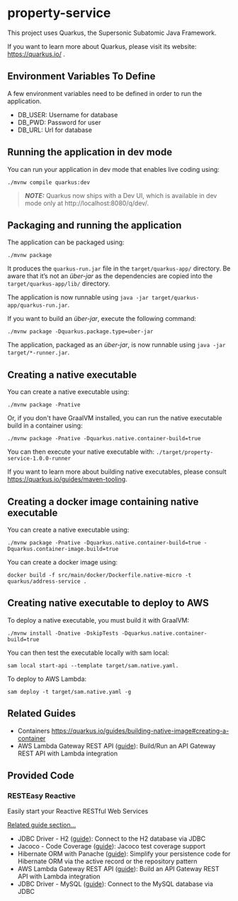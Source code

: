 # property-service

This project uses Quarkus, the Supersonic Subatomic Java Framework.

If you want to learn more about Quarkus, please visit its website: https://quarkus.io/ .

## Environment Variables To Define
A few environment variables need to be defined in order to run the application.
- DB_USER: Username for database
- DB_PWD: Password for user
- DB_URL: Url for database

## Running the application in dev mode

You can run your application in dev mode that enables live coding using:
```shell script
./mvnw compile quarkus:dev
```

> **_NOTE:_**  Quarkus now ships with a Dev UI, which is available in dev mode only at http://localhost:8080/q/dev/.

## Packaging and running the application

The application can be packaged using:
```shell script
./mvnw package
```
It produces the `quarkus-run.jar` file in the `target/quarkus-app/` directory.
Be aware that it’s not an _über-jar_ as the dependencies are copied into the `target/quarkus-app/lib/` directory.

The application is now runnable using `java -jar target/quarkus-app/quarkus-run.jar`.

If you want to build an _über-jar_, execute the following command:
```shell script
./mvnw package -Dquarkus.package.type=uber-jar
```

The application, packaged as an _über-jar_, is now runnable using `java -jar target/*-runner.jar`.

## Creating a native executable

You can create a native executable using: 
```shell script
./mvnw package -Pnative
```

Or, if you don't have GraalVM installed, you can run the native executable build in a container using: 
```shell script
./mvnw package -Pnative -Dquarkus.native.container-build=true
```

You can then execute your native executable with: `./target/property-service-1.0.0-runner`

If you want to learn more about building native executables, please consult https://quarkus.io/guides/maven-tooling.

## Creating a docker image containing native executable

You can create a native executable using:
```shell script
./mvnw package -Pnative -Dquarkus.native.container-build=true -Dquarkus.container-image.build=true
```

You can create a docker image using:
```shell script
docker build -f src/main/docker/Dockerfile.native-micro -t quarkus/address-service .
```

## Creating native executable to deploy to AWS

To deploy a native executable, you must build it with GraalVM:
```shell script
./mvnw install -Dnative -DskipTests -Dquarkus.native.container-build=true
```

You can then test the executable locally with sam local:
```shell script
sam local start-api --template target/sam.native.yaml.
```

To deploy to AWS Lambda:
```shell script
sam deploy -t target/sam.native.yaml -g
```

## Related Guides
- Containers https://quarkus.io/guides/building-native-image#creating-a-container
- AWS Lambda Gateway REST API ([guide](https://quarkus.io/guides/amazon-lambda-http)): Build/Run an API Gateway REST API with Lambda integration

## Provided Code

### RESTEasy Reactive

Easily start your Reactive RESTful Web Services

[Related guide section...](https://quarkus.io/guides/getting-started-reactive#reactive-jax-rs-resources)
- JDBC Driver - H2 ([guide](https://quarkus.io/guides/datasource)): Connect to the H2 database via JDBC
- Jacoco - Code Coverage ([guide](https://quarkus.io/guides/tests-with-coverage)): Jacoco test coverage support
- Hibernate ORM with Panache ([guide](https://quarkus.io/guides/hibernate-orm-panache)): Simplify your persistence code for Hibernate ORM via the active record or the repository pattern
- AWS Lambda Gateway REST API ([guide](https://quarkus.io/guides/amazon-lambda-http)): Build an API Gateway REST API with Lambda integration
- JDBC Driver - MySQL ([guide](https://quarkus.io/guides/datasource)): Connect to the MySQL database via JDBC
